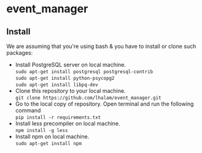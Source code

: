 # event_manager


<h2>Install</h2>
<p>We are assuming that you're using bash & you have to install or clone such packages: </p>
<ul>
    <li> Install PostgreSQL server on local machine.<br>
        <code>sudo apt-get install postgresql postgresql-contrib</code><br>
        <code>sudo apt-get install python-psycopg2</code><br>
        <code>sudo apt-get install libpq-dev</code><br>
    </li>
    <li>Clone this repository to your local machine.<br>
        <code>git clone https://github.com/lhalam/event_manager.git</code>
    </li>
    <li>Go to the local copy of repository. Open terminal and run the following command<br>
        <code>pip install -r requirements.txt</code>
    </li>
    <li>Install less precompiler on local machine.<br>
        <code>npm install -g less</code>
    </li>
    <li>Install npm on local machine.<br>
        <code>sudo apt-get install npm</code>
    </li>
</ul>
